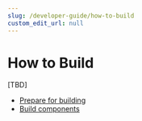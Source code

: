 ```yaml
---
slug: /developer-guide/how-to-build
custom_edit_url: null
---
```


# How to Build

[TBD]

- [Prepare for building](/docs/developer-guide/how-to-build/build-preparation) 
- [Build components](/docs/developer-guide/how-to-build/build-components)

